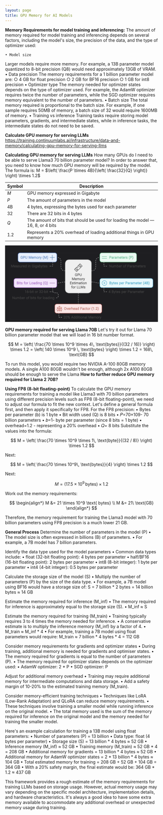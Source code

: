 ```yaml
---
layout: page
title: GPU Memory for AI Models
---
```


**Memory Requirements for model training and inferencing:**
The amount of memory required for model training and inferencing depends on several factors, including the model's size, the precision of the data, and the type of optimizer used: 
 
    • Model size
Larger models require more memory. For example, a 13B parameter model quantized to 8-bit precision (Q8) would need approximately 13GB of VRAM. 
    • Data precision
The memory requirements for a 1 billion parameter model are: 
        ○ 4 GB for float precision 
        ○ 2 GB for BF16 precision 
        ○ 1 GB for int8 precision 
    • Optimizer type
The memory needed for optimizer states depends on the type of optimizer used. For example, the AdamW optimizer requires twice the number of parameters, while the SGD optimizer requires memory equivalent to the number of parameters. 
    • Batch size
The total memory required is proportional to the batch size. For example, if one sample requires 50MB of memory, a batch size of 32 would require 1600MB of memory. 
    • Training vs inference
Training tasks require storing model parameters, gradients, and intermediate states, while in inference tasks, the intermediate states do not need to be saved. 
 
**Calculate GPU memory for serving LLMs**
https://training.continuumlabs.ai/infrastructure/data-and-memory/calculating-gpu-memory-for-serving-llms

**Calculating GPU memory for serving LLMs**
How many GPUs do I need to be able to serve Llama3 70 billion parameter model? 
In order to answer that, you need to know how much GPU memory will be required by the model. The formula is:
M = $\left( \frac{P \times 4B}{\left( \frac{32}{Q} \right)} \right) \times 1.2$

| Symbol | Description                                                                 |
|--------|-----------------------------------------------------------------------------|
| *M*    | GPU memory expressed in Gigabyte                                            |
| *P*    | The amount of parameters in the model                                       |
| 4B     | 4 bytes, expressing the bytes used for each parameter                       |
| 32     | There are 32 bits in 4 bytes                                                |
| *Q*    | The amount of bits that should be used for loading the model — 16, 8, or 4 bits |
| 1.2    | Represents a 20% overhead of loading additional things in GPU memory        |

![pic 1](/images/GPU-Memory-for-AI-Model-pic1.png "pic 1")

**GPU memory required for serving Llama 70B**
Let's try it out for Llama 70 billion parameter model that we will load in 16 bit number format. 

$$
M = \left( \frac{70 \times 10^9 \times 4\, \text{bytes}}{(32 / 16)} \right) \times 1.2 
= \left( 140 \times 10^9 \, \text{bytes} \right) \times 1.2 = 168\, \text{GB}
$$

To run this model, you would require two NVIDIA A-100 80GB memory models.
A single A100 80GB wouldn't be enough, although 2x A100 80GB should be enough to serve the Llama **How to further reduce GPU memory required for Llama 2 70B?**

**Using FP8 (8-bit floating-point)**
To calculate the GPU memory requirements for training a model like Llama3 with 70 billion parameters using different precision levels such as FP8 (8-bit floating-point), we need to adjust our formula to fit the new context. 
Let's define a general formula first, and then apply it specifically for FP8.
For the FP8 precision:
    • Bytes per parameter (b) is 1 byte
    • Bit width used (Q) is 8 bits
    • 𝑃=70×109- 70 billion parameters
    • 𝑏=1- byte per parameter (since 8 bits = 1 byte)
    • overhead=1.2 - representing a 20% overhead
    • 𝑄= 8 bits
Substitute the values into the formula:

$$
M = \left( \frac{70 \times 10^9 \times 1\, \text{byte}}{(32 / 8)} \right) \times 1.2
$$

Next:

$$
M = \left( \frac{70 \times 10^9\, \text{bytes}}{4} \right) \times 1.2
$$

Next:

$$
M = (17.5 \times 10^9 \, \text{bytes}) \times 1.2
$$

Work out the memory requirements:

$$
\begin{align*}
M &= 21 \times 10^9 \text{ bytes} \\
M &= 21\ \text{GB}
\end{align*}
$$

Therefore, the memory requirement for training the Llama3 model with 70 billion parameters using FP8 precision is a much lower 21 GB.

**General Process**
Determine the number of parameters in the model (P)
    • The model size is often expressed in billions (B) of parameters.
    • For example, a 7B model has 7 billion parameters.

Identify the data type used for the model parameters
    • Common data types include:
    • float (32-bit floating point): 4 bytes per parameter
    • half/BF16 (16-bit floating point): 2 bytes per parameter
    • int8 (8-bit integer): 1 byte per parameter
    • int4 (4-bit integer): 0.5 bytes per parameter

Calculate the storage size of the model (S)
    • Multiply the number of parameters (P) by the size of the data type.
    • For example, a 7B model using BF16 would have a storage size of: S = 7 billion * 2 bytes = 14 billion bytes ≈ 14 GB

Estimate the memory required for inference (M_inf)
    • The memory required for inference is approximately equal to the storage size (S).
    • M_inf ≈ S

Estimate the memory required for training (M_train)
    • Training typically requires 3 to 4 times the memory needed for inference.
    • A conservative estimate is to multiply the inference memory (M_inf) by a factor of 4.
    • M_train ≈ M_inf * 4
    • For example, training a 7B model using float parameters would require: M_train ≈ 7 billion * 4 bytes * 4 = 112 GB

Consider memory requirements for gradients and optimizer states
    • During training, additional memory is needed for gradients and optimiser states.
    • The memory required for gradients is equal to the number of parameters (P).
    • The memory required for optimizer states depends on the optimizer used:
    • AdamW optimizer: 2 * P
    • SGD optimizer: P

Adjust for additional memory overhead
    • Training may require additional memory for intermediate computations and data storage.
    • Add a safety margin of 10-20% to the estimated training memory (M_train).

Consider memory-efficient training techniques
    • Techniques like LoRA (Low-Rank Adaptation) and QLoRA can reduce memory requirements.
    • These techniques involve training a smaller model while running inference on the original model.
    • The total memory used is the sum of the memory required for inference on the original model and the memory needed for training the smaller model.

Here's an example calculation for training a 13B model using float parameters:
    • Number of parameters (P) = 13 billion
    • Data type: float (4 bytes per parameter)
    • Storage size (S) = 13 billion * 4 bytes ≈ 52 GB
    • Inference memory (M_inf) ≈ 52 GB
    • Training memory (M_train) ≈ 52 GB * 4 = 208 GB
    • Additional memory for gradients = 13 billion * 4 bytes ≈ 52 GB
    • Additional memory for AdamW optimizer states = 2 * 13 billion * 4 bytes ≈ 104 GB
    • Total estimated memory for training = 208 GB + 52 GB + 104 GB = 364 GB
    • With a 20% safety margin, the final estimate would be: 364 GB * 1.2 ≈ 437 GB

This framework provides a rough estimate of the memory requirements for training LLMs based on storage usage. However, actual memory usage may vary depending on the specific model architecture, implementation details, and hardware characteristics. It's always a good idea to have some extra memory available to accommodate any additional overhead or unexpected memory usage during training.


